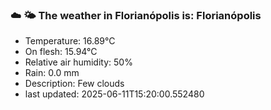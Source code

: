 ### ☁️ 🌤️  The weather in Florianópolis is: Florianópolis

- Temperature: 16.89°C
- On flesh: 15.94°C
- Relative air humidity: 50%
- Rain: 0.0 mm
- Description: Few clouds
- last updated: 2025-06-11T15:20:00.552480
